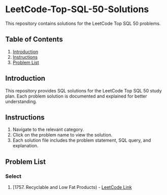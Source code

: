 # LeetCode-Top-SQL-50-Solutions
This repository contains solutions for the LeetCode Top SQL 50 problems.

## Table of Contents

1. [Introduction](#introduction)
2. [Instructions](#instructions)
3. [Problem List](#problem-list)

## Introduction

This repository provides SQL solutions for the LeetCode Top SQL 50 study plan. Each problem solution is documented and explained for better understanding.

## Instructions

1. Navigate to the relevant category.
2. Click on the problem name to view the solution.
3. Each solution file includes the problem statement, SQL query, and explanation.

## Problem List

### Select
1. [1757. Recyclable and Low Fat Products) - [LeetCode Link](https://leetcode.com/problems/recyclable-and-low-fat-products/description/?envType=study-plan-v2&envId=top-sql-50)
